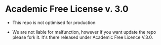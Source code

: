 # Academic Free License v. 3.0
+ This repo is not optimised for production 
- We are not liable for malfunction, however if you want update the repo please fork it. It's there released under Academic Free Licence V.3.0.